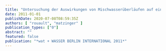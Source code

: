 ```yaml
---
title: "Untersuchung der Auswirkungen von Mischwasserüberläufen auf ein Fließgewässer am Beispiel der Spree"
date: 2011-01-01
publishDate: 2020-07-08T08:59:35Z
authors: [ "rouault", "matzinger" ]
publication_types: ["0"]
abstract: ""
featured: false
publication: "*wat + WASSER BERLIN INTERNATIONAL 2011*"
---
```


